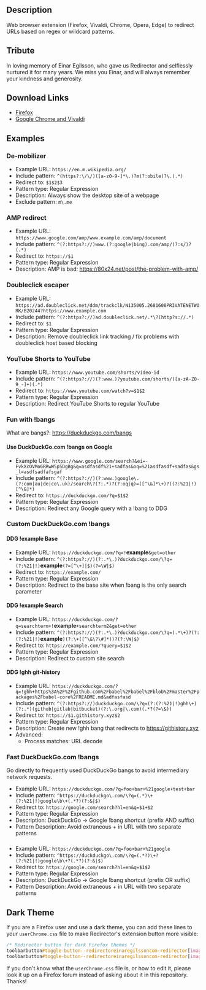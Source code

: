 ## Description
Web browser extension (Firefox, Vivaldi, Chrome, Opera, Edge) to redirect URLs based on regex or wildcard patterns.

## Tribute
In loving memory of Einar Egilsson, who gave us Redirector and selflessly nurtured it for many years.  We miss you Einar, and will always remember your kindness and generosity.

## Download Links
* [Firefox](https://addons.mozilla.org/firefox/addon/redirector/)
* [Google Chrome and Vivaldi](https://chrome.google.com/webstore/detail/redirector/ocgpenflpmgnfapjedencafcfakcekcd)
<!--
Opera extension is no longer present (as of 2023/01/16)
* [Opera](https://addons.opera.com/extensions/details/redirector-2/)
-->

## Examples
### De-mobilizer
- Example URL: `https://en.m.wikipedia.org/`
- Include pattern: `^(https?:\/\/)([a-z0-9-]*\.)?m(?:obile)?\.(.*)`
- Redirect to: `$1$2$3`
- Pattern type: Regular Expression
- Description: Always show the desktop site of a webpage
- Exclude pattern: `m\.me`

### AMP redirect
- Example URL: `https://www.google.com/amp/www.example.com/amp/document`
- Include pattern: `^(?:https?://)www.(?:google|bing).com/amp/(?:s/)?(.*)`
- Redirect to: `https://$1`
- Pattern type: Regular Expression
- Description: AMP is bad: <https://80x24.net/post/the-problem-with-amp/>

### Doubleclick escaper
- Example URL: `https://ad.doubleclick.net/ddm/trackclk/N135005.2681608PRIVATENETWORK/B20244?https://www.example.com`
- Include pattern: `^(?:https?://)ad.doubleclick.net/.*\?(http?s://.*)`
- Redirect to: `$1`
- Pattern type: Regular Expression
- Description: Remove doubleclick link tracking / fix problems with doubleclick host based blocking

### YouTube Shorts to YouTube
- Example URL: `https://www.youtube.com/shorts/video-id`
- Include pattern: `^(?:https?://)(?:www.)?youtube.com/shorts/([a-zA-Z0-9_-]+)(.*)`
- Redirect to: `https://www.youtube.com/watch?v=$1$2`
- Pattern type: Regular Expression
- Description: Redirect YouTube Shorts to regular YouTube

### Fun with !bangs
What are bangs?: <https://duckduckgo.com/bangs>

#### Use DuckDuckGo.com !bangs on Google
- Example URL: `https://www.google.com/search?&ei=-FvkXcOVMo6RRwW5p5DgBg&q=asdfasdf%21+sadfas&oq=%21asdfasdf+sadfas&gs_l=asdfsadfafsgaf`
- Include pattern: `^(?:https?://)(?:www.)google\.(?:com|au|de|co\.uk)/search\?(?:.*)?(?:oq|q)=([^\&]*\+)?((?:%21|!)[^\&]*)`
- Redirect to: `https://duckduckgo.com/?q=$1$2`
- Pattern type: Regular Expression
- Description: Redirect any Google query with a !bang to DDG

### Custom DuckDuckGo.com !bangs

#### DDG !example Base
- Example URL: `https://duckduckgo.com/?q=!`__example__`&get=other`
- Include pattern: `^(?:https?://)(?:.*\.)?duckduckgo.com/\?q=(?:%21|!)`__example__`(?=[^\+]|$)(?=\W|$)`
- Redirect to: `https://example.com/`
- Pattern type: Regular Expression
- Description: Redirect to the base site when !bang is the only search parameter

#### DDG !example Search
- Example URL: `https://duckduckgo.com/?q=searchterm+!`__example__`+searchterm2&get=other`
- Include pattern: `^(?:https?://)(?:.*\.)?duckduckgo.com/\?q=(.*\+)?(?:(?:%21|!)`__example__`)(?:\+([^\&\?\#]*))?(?:\W|$)`
- Redirect to: `https://example.com/?query=$1$2`
- Pattern type: Regular Expression
- Description: Redirect to custom site search

#### DDG !ghh git-history
- Example URL: `https://duckduckgo.com/?q=!ghh+https%3A%2F%2Fgithub.com%2Fbabel%2Fbabel%2Fblob%2Fmaster%2Fpackages%2Fbabel-core%2FREADME.md&adfasfasd`
- Include pattern: `^(?:https?://)duckduckgo.com/\?q=(?:(?:%21|!)ghh\+)(?:.*)(github|gitlab|bitbucket)(?:\.org|\.com)(.*?(?=\&))`
- Redirect to: `https://$1.githistory.xyz$2`
- Pattern type: Regular Expression
- Description: Create new !ghh bang that redirects to <https://githistory.xyz>
- Advanced:
    - Process matches: URL decode
    
### Fast DuckDuckGo.com !bangs

Go directly to frequently used DuckDuckGo bangs to avoid intermediary network requests.

- Example URL: `https://duckduckgo.com/?q=foo+bar+%21google+test+bar`
- Include pattern: `^https://duckduckgo\.com/\?q=(.*)\+(?:%21|!)google\b\+(.*?)(?:&|$)`
- Redirect to: `https://google.com/search?hl=en&q=$1+$2`
- Pattern type: Regular Expression
- Description: DuckDuckGo → Google !bang shortcut (prefix AND suffix)
- Pattern Description: Avoid extraneous + in URL with two separate patterns  
###
  
- Example URL: `https://duckduckgo.com/?q=foo+bar+%21google`
- Include pattern: `^https://duckduckgo\.com/\?q=(.*?)\+?(?:%21|!)google\b\+?(.*?)(?:&|$)`
- Redirect to: `https://google.com/search?hl=en&q=$1$2`
- Pattern type: Regular Expression
- Description: DuckDuckGo → Google !bang shortcut (prefix OR suffix)
- Pattern Description: Avoid extraneous + in URL with two separate patterns

## Dark Theme
If you are a Firefox user and use a dark theme, you can add these lines to your `userChrome.css` file to make Redirector's extension button more visible:

```css
/* Redirector button for dark Firefox themes */
toolbarbutton#toggle-button--redirectoreinaregilssoncom-redirector[image*="active"] { filter: invert(1) brightness(6); }
toolbarbutton#toggle-button--redirectoreinaregilssoncom-redirector[image*="disabled"] { filter: invert(1) brightness(2.5); }
```

If you don't know what the `userChrome.css` file is, or how to edit it, please look it up on a Firefox forum instead of asking about it in this repository. Thanks!
